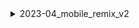 <details>
<summary>2023-04_mobile_remix_v2</summary>

## Filter: Guild member count range
```css
None: 0 - 10000
```

</details>

